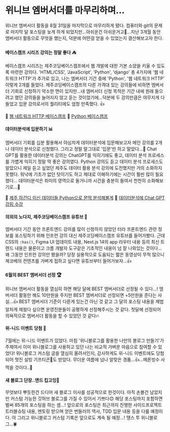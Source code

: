 # 위니브 엠버서더를 마무리하며...

위니브 엠버서더 활동을 8월 31일을 마지막으로 마무리하게 됐다. 컴퓨터와 git의 문제로 마지막 달 포스팅을 늦게 하게 되었지만...아쉬운건 아쉬운거고🥲...지난 3개월 동안 엠버서더 활동으로 무엇을 했는지, 덕분에 어떤걸 얻을 수 있었는지 결산해보고자 한다.

#### 베이스캠프 시리즈 강의는 정말 좋다 ⛺

베이스캠프 시리즈는 제주코딩베이스캠프에서 웹 개발에 대한 기본 소양을 키울 수 있도록 마련한 강의다.
'HTML/CSS', 'JavaScript', 'Python', 'django' 총 4가지에 '웹 네트워크 HTTP'가 추가로 있고, 나는 엠버서더 기간 중에 'Python', '웹 네트워크 HTTP' 이렇게 2개를 들었다.
제주코딩베이스캠프의 다른 가격대 있는 강의들에 비하면 엠버서더 기회로 신청하기 약소한 면이 있지만...내 엠버서더 신청 목적은 기간 내에 원래 들으려고 했던 강의들을 늘어지지 않고 듣는 것이었기에...덕분에 두 강의만큼은 야무지게 다 들었고 입문 강의로서의 퀄리티에도 엄청 만족했다. 👍

🔗 [웹 네트워크 HTTP 베이스캠프](https://www.inflearn.com/course/%EC%9B%B9-%EB%84%A4%ED%8A%B8%EC%9B%8C%ED%81%AC-http-%EC%A0%9C%EC%BD%94%EB%B2%A0#)
🔗 [Python 베이스캠프](https://www.inflearn.com/course/python-%EB%B2%A0%EC%9D%B4%EC%8A%A4%EC%BA%A0%ED%94%84)

#### 데이터분석에 입문하기 📊

엠버서더 기회를 십분 활용해서 야심차게 데이터분석에 입문해보고자 메인 강의를 2개나 데이터 분석으로 신청했다. 그리고 정말 말그대로 '입문'만 하고 말았다...🫠
Chat GPT를 활용한 데이터분석 강의는 ChatGPT를 익히기에도 좋고, 데이터 분석 프로세스를 가볍게 익히기 정말 딱 좋은 강의였다. Python 강의도 듣고 데이터 분석 프로세스도 알았으니 제일 듣고 싶었던 제주도 데이터 활용 분석 강의에 도전했지만 거의 소화하지 못했다. 워낙에 기초가 없던 탓이기도 하고 제대로 이해하기에는 시간이 훨씬 많이 필요했다...
데이터분석은 취미의 영역으로 둘거니까 시간을 충분히 들여서 천천히 소화해보기로...🐢

🔗 [제주 하간디 이신 데이터들 Python으로 몬딱 분석해불게](https://www.inflearn.com/course/%EC%A0%9C%EC%A3%BC%EC%BD%94%EB%94%A9%EB%B2%A0%EC%9D%B4%EC%8A%A4%EC%BA%A0%ED%94%84-%ED%8C%8C%EC%9D%B4%EC%8D%AC-%EB%8D%B0%EC%9D%B4%ED%84%B0%EB%B6%84%EC%84%9D)
🔗 [데이터분석에 Chat GPT 강림 수강](https://www.inflearn.com/course/%EB%8D%B0%EC%9D%B4%ED%84%B0%EB%B6%84%EC%84%9D-chatgpt-%EA%B0%95%EB%A6%BC)

#### 의외의 노다지, 제주코딩베이스캠프 유튜브 💎

엠버서더 기간 동안 프론트엔드 강의를 많이 신청하지 않았던 터라 프론트엔드 관련 정보를 포스팅하기 위해 인프런 강의 대신 제주코딩베이스캠프 유튜브를 들어가봤다.
근데 CSS의 `:has()`, Figma UI 업데이트 내용, Next.js 14의 app 라우터 내용 등의 최신 트렌드 내용은 물론이고 크롬 개발자 도구같은 기초적인 내용이 넘 잘 나와있는 것이다...
왜 그동안 인프런 강의만 봤을까? 당장 실용적으로 도움되는 짧은 동영상이 무척 많으니 제코베의 컨텐츠를 가벼게 접하고 싶다면 유튜브부터 들어가보자...👍

#### 6월의 BEST 엠버서더 선정 🏆

위니브 엠버서더 활동을 열심히 하면 해당 달에 BEST 엠버서더로 선정될 수 있다...! 엠버서더 활동만 해도 10만원을 주지만 BEST 엠버서더로 선정되면 +5만원을 준다는 사실...👍
BEST 엠버서더 기준이 다른게 있는건 아닌 것 같고 그 달의 포스팅 내용을 제법 알차게 채웠다 싶으면 운영진분들이 공평하게 선정해주시는 것 같다.
첫달에 선정되어 의욕적으로 엠버서더 활동을 할 수 있었던 것 같다🔥

#### 위-니드 이벤트 당첨 💙

7월에는 위-니드 이벤트가 있었다. 마침 '위니블로그를 활용한 나만의 블로그 만들기'가 주제여서 이미 위니블로그를 사용하고 있던 나는 비교적 가벼운 마음으로 참여할 수 있었다!
위니블로그 커스텀 글을 열심히 올려서인지, 감사하게도 위-니드 이벤트에도 당첨되어 멋진 설빙 기프티콘🍨도 받았다. 무더운 여름에 넘나 알맞은 경품...👍...메론빙수 사먹을 것이다..🤤

#### 새 블로그 단장..앤드 킵고잉🐰

무엇보다 뿌듯한건 드디어 새 블로그 이사를 성공적으로 한것이다. 아직 손볼건 남았지만 커스텀 가능한 깃허브 블로그를 가질 수 있어서 기쁘다😊 해당 포스팅까지 포함하면 벌써 85개의 포스팅을 하는 셈...! 앞으로의 포스팅은 최근까지 진행한 사이드프로젝트 트러블슈팅 내용, 멘토링 받으며 얻은 번들러의 역사, TDD 입문 내용 등을 다룰 예정이다. 아 그리고 위니블로그 커스텀 기록은 앞으로도 계속 될 예정...! 땡스 투 위니블로그...🍀

